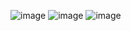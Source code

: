 ![image](https://user-images.githubusercontent.com/89851069/159175524-baa9fb3b-bb70-4049-89ca-b4368ae12d97.png)
![image](https://user-images.githubusercontent.com/89851069/159175666-b43335e4-2ff1-4b64-ae48-d1da8c2d168d.png)
![image](https://user-images.githubusercontent.com/89851069/159175689-3748ec05-6aec-4482-b937-f2d544655d91.png)

